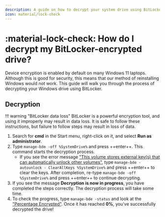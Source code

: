 ```yaml
---
description: A guide on how to decrypt your system drive using BitLocker
icon: material/lock-check
---
```


# :material-lock-check: How do I decrypt my BitLocker-encrypted drive? 

Device encryption is enabled by default on many Windows 11 laptops. Although this is good for security, this means that our method of reinstalling Windows would not work. This guide will walk you through the process of decrypting your Windows drive using BitLocker.

## Decryption

!!! warning "BitLocker data loss"
    BitLocker is a powerful encryption tool, and using it improperly may result in data loss. It is safe to follow these instructions, but failure to follow steps may result in loss of data.

1. Search for **cmd** in the Start menu, right-click on it, and select **Run as administrator**.
1. Type `manage-bde -off %SystemDrive%` and press ++enter++. This command starts the decryption process.
    - If you see the error message ["This volume stores external key(s) that can automatically unlock other volumes"](../../assets/images/bitlocker-error-decrypting.jpg), type `manage-bde -autounlock - ClearAllKeys %SystemDrive%` and press ++enter++ to clear the keys. After completion, re-type `manage-bde -off %SystemDrive%` and press ++enter++ to continue decrypting.
1. If you see the message **Decryption is now in progress**, you have completed the steps correctly. The decryption process will take some time.
1. To check the progress, type `manage-bde -status` and look at the ["Percentage Encrypted"](../../assets/images/bitlocker-decryption-progress.webp). Once it has reached **0%**, you've successfully decrypted the drive!